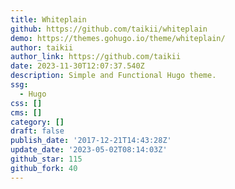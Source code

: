 ```yaml
---
title: Whiteplain
github: https://github.com/taikii/whiteplain
demo: https://themes.gohugo.io/theme/whiteplain/
author: taikii
author_link: https://github.com/taikii
date: 2023-11-30T12:07:37.540Z
description: Simple and Functional Hugo theme.
ssg:
  - Hugo
css: []
cms: []
category: []
draft: false
publish_date: '2017-12-21T14:43:28Z'
update_date: '2023-05-02T08:14:03Z'
github_star: 115
github_fork: 40
---
```

